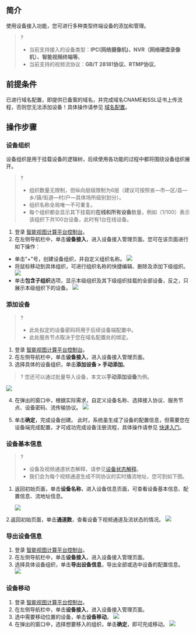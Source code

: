 ## 简介

使用设备接入功能，您可进行多种类型终端设备的添加和管理。

>?
>
>- 当前支持接入的设备类型：**IPC(网络摄像机)、NVR（网络硬盘录像机）、智能视频终端等**。
>- 当前支持的视频流协议：**GB/T 28181协议、RTMP协议**。

## 前提条件

已进行域名配置，即提供已备案的域名，并完成域名CNAME和SSL证书上传流程，否则您无法添加设备！具体操作请参见 [域名配置](https://cloud.tencent.com/document/product/1344/83450)。

## 操作步骤

### 设备组织

设备组织是用于挂载设备的逻辑树，后续使用各功能的过程中都将围绕设备组织展开。

>?
>
>- 组织数量无限制，但纵向层级限制为6层（建议可按照省—市—区/县—乡/镇/街道—村/户—具体场所级别划分）。
>- 组织名称全局唯一不可重复。
>- 每个组织都会显示其下挂载的**在线和所有设备**数量，例如（1/100）表示该组织下共100台设备，此时有1台在线设备。

1. 登录 [智能视图计算平台控制台](https://console.cloud.tencent.com/iss)。
2. 在左侧导航栏中，单击**设备接入**，进入设备接入管理页面。您可在该页面进行如下操作：

 - 单击"+"号，创建设备组织，并自定义组织名称。
   ![](https://qcloudimg.tencent-cloud.cn/raw/beb573a5e49c9c327ef952ff59d02c97.png)
 - 将鼠标移动到具体组织，可进行组织名称的快捷编辑、删除及添加下级组织。 
   ![](https://qcloudimg.tencent-cloud.cn/raw/893e3abbdda2871e34296f43913f26dc.png)
 - 单击**包含子组织**选项，显示本级组织及其下级组织挂载的全部设备，反之，只展示本级组织下的设备。
   ![](https://qcloudimg.tencent-cloud.cn/raw/4d66c22e6527f26ba93d6aa777d18b62.png)

### 添加设备

>?
>
>- 此处拟定的设备密码将用于后续设备端配置中。
>- 此处服务节点取决于您在域名配置处的绑定。

1. 登录 [智能视图计算平台控制台](https://console.cloud.tencent.com/iss)。
2. 在左侧导航栏中，单击**设备接入**，进入设备接入管理页面。
3. 选择具体的设备组织，单击**添加设备 > 手动添加**。

>? 您还可以通过批量导入设备，本文以**手动添加设备**为例。
>
![](https://qcloudimg.tencent-cloud.cn/raw/201c19dba8c6bd62ae6815dfd99f6882.png)

4. 在弹出的窗口中，根据实际需求，自定义设备名称、选择接入协议、服务节点、设备密码、流传输协议。
   ![](https://qcloudimg.tencent-cloud.cn/raw/e4f660d0a566c749289132209dc1d199.png)

5. 单击**确定**，完成设备创建。
   此时，系统虽生成了设备的配置信息，但需要您在设备端完成配置，才可成功完成设备注册流程，具体操作请参见 [快速入门](https://cloud.tencent.com/document/product/1344/70084)。

  ### 设备基本信息

  > ?
  >
  > - 设备及视频通道状态解释，请参见[设备状态解释](https://cloud.tencent.com/document/product/1344/83445)。
  > - 我们会为每个视频通道生成不同协议的实时播流地址，您可到如下图。

  1. 返回初始页面，单击**设备名称**，进入设备信息页面，可查看设备基本信息、配置信息、流地址信息。

     ![](https://qcloudimg.tencent-cloud.cn/raw/79672b1ad8c290082fc5aa6f00a4c0b5.png)

  2.返回初始页面，单击**通道数**，查看设备下视频通道及流状态的情况。
![](https://qcloudimg.tencent-cloud.cn/raw/fcf25f383010a49ba283f5afbb815926.png)

  

### 导出设备信息

1. 登录 [智能视图计算平台控制台](https://console.cloud.tencent.com/iss)。
2. 在左侧导航栏中，单击**设备接入**，进入设备接入管理页面。
3. 选择具体设备组织，单击**导出设备信息**，导出全部或选中设备的配置信息。
   ![](https://qcloudimg.tencent-cloud.cn/raw/ff11f1f5d3fb6894bc13b5a0c00755ad.png)

### 设备移动

1. 登录 [智能视图计算平台控制台](https://console.cloud.tencent.com/iss)。
2. 在左侧导航栏中，单击**设备接入**，进入设备接入管理页面。
3. 选中需要移动位置的设备，单击**设备移动**。
   ![](https://qcloudimg.tencent-cloud.cn/raw/f01569347a10ac1c102fef68657cce78.png)
4. 在弹出的窗口中，选择想要移入的组织，单击**确定**，即可完成移动。
   ![](https://qcloudimg.tencent-cloud.cn/raw/a3fbeb624b271fa0ba71c1c91240f82a.png)



